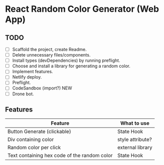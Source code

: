 # React Random Color Generator (Web App)

## TODO

- [ ] Scaffold the project, create Readme.
- [ ] Delete unnecessary files/components.
- [ ] Install types (devDependencies) by running preflight.
- [ ] Choose and install a library for generating a random color.
- [ ] Implement features.
- [ ] Netlify deploy.
- [ ] Preflight.
- [ ] CodeSandbox (import?) NEW
- [ ] Drone bot.

## Features

| Feature | What to use |
| ------- | ----------- |
| Button Generate (clickable) | State Hook |
| Div containing color | style attribute? |
| Random color per click | external library |
| Text containing hex code of the random color | State Hook |
